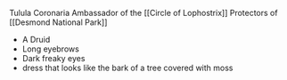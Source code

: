 Tulula Coronaria
Ambassador of the [[Circle of Lophostrix]] 
Protectors of [[Desmond National Park]]

- A Druid
- Long eyebrows
- Dark freaky eyes
- dress that looks like the bark of a tree covered with moss